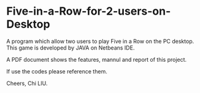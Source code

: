# Five-in-a-Row-for-2-users-on-Desktop

A program which allow two users to play Five in a Row on the PC desktop. This game is developed by JAVA on Netbeans IDE.

A PDF document shows the features, mannul and report of this project.

If use the codes please reference them.

Cheers,
Chi LIU.
